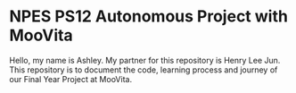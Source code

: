 # NPES PS12 Autonomous Project with MooVita
Hello, my name is Ashley. My partner for this repository is Henry Lee Jun. This repository is to document the code, learning process and journey of our Final Year Project at MooVita.
